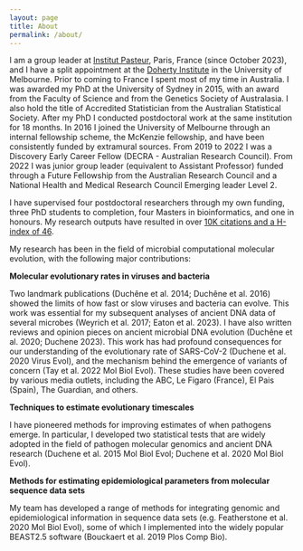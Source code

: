 ```yaml
---
layout: page
title: About
permalink: /about/
---
```


I am a group leader at [Institut Pasteur](https://research.pasteur.fr/en/member/sebastian-duchene-garzon/), Paris, France (since October 2023), and I have a split appointment at the [Doherty Institute](https://www.doherty.edu.au/people/dr-sebastian-duchene) in the University of Melbourne. Prior to coming to France I spent most of my time in Australia. I was awarded my PhD at the University of Sydney in 2015, with an award from the Faculty of Science and from the Genetics Society of Australasia. I also hold the title of Accredited Statistician from the Australian Statistical Society. After my PhD I conducted postdoctoral work at the same institution for 18 months. In 2016 I joined the University of Melbourne through an internal fellowship scheme, the McKenzie fellowship, and have been consistently funded by extramural sources. From 2019 to 2022 I was a Discovery Early Career Fellow (DECRA - Australian Research Council). From 2022 I was junior group leader (equivalent to Assistant Professor) funded through a Future Fellowship from the Australian Research Council and a National Health and Medical Research Council Emerging leader Level 2.

I have supervised four postdoctoral researchers through my own funding, three PhD students to completion, four Masters in bioinformatics, and one in honours. My research outputs have resulted in over [10K citations and a H-index of 46](https://scholar.google.com.au/citations?user=K7q8WywAAAAJ&hl=en&oi=ao).

My research has been in the field of microbial computational molecular evolution, with the following major contributions:

**Molecular evolutionary rates in viruses and bacteria**


Two landmark publications (Duchêne et al. 2014; Duchêne et al. 2016) showed the limits of how fast or slow viruses and bacteria can evolve. This work was essential for my subsequent analyses of ancient DNA data of several microbes (Weyrich et al. 2017; Eaton et al. 2023). I have also written reviews and opinion pieces on ancient microbial DNA evolution (Duchêne et al. 2020; Duchene 2023). This work has had profound consequences for our understanding of the evolutionary rate of SARS-CoV-2 (Duchene et al. 2020 Virus Evol), and the mechanism behind the emergence of variants of concern (Tay et al. 2022 Mol Biol Evol). These studies have been covered by various media outlets, including the ABC, Le Figaro (France), El Pais (Spain), The Guardian, and others.

**Techniques to estimate evolutionary timescales**


I have pioneered methods for improving estimates of when pathogens emerge. In particular, I developed two statistical tests that are widely adopted in the field of pathogen molecular genomics and ancient DNA research (Duchene et al. 2015 Mol Biol Evol; Duchene et al. 2020 Mol Biol Evol).

**Methods for estimating epidemiological parameters from molecular sequence data sets**


My team has developed a range of methods for integrating genomic and epidemiological information in sequence data sets (e.g. Featherstone et al. 2020 Mol Biol Evol), some of which I implemented into the widely popular BEAST2.5 software (Bouckaert et al. 2019 Plos Comp Bio).
